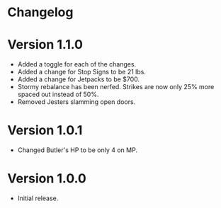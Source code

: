 # Changelog

# Version 1.1.0
- Added a toggle for each of the changes.
- Added a change for Stop Signs to be 21 lbs.
- Added a change for Jetpacks to be $700.
- Stormy rebalance has been nerfed. Strikes are now only 25% more spaced out instead of 50%.
- Removed Jesters slamming open doors.

# Version 1.0.1
- Changed Butler's HP to be only 4 on MP.

# Version 1.0.0
- Initial release.